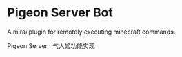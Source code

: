 # Pigeon Server Bot
A mirai plugin for remotely executing minecraft commands.

Pigeon Server · 气人姬功能实现
